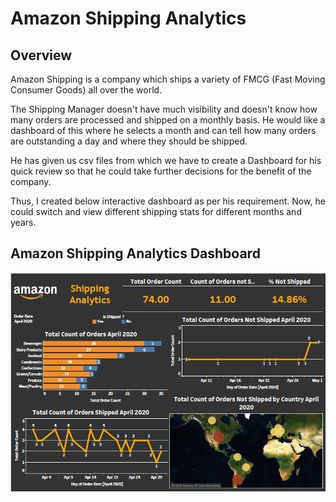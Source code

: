 # Amazon Shipping Analytics

##  Overview 

Amazon Shipping is a company which ships a variety of FMCG (Fast Moving Consumer Goods) all over the world.

The Shipping Manager doesn't have much visibility and doesn't know how many orders are processed and shipped on a monthly basis.
He would like a dashboard of this where he selects a month and can tell how many orders are outstanding a day and where they should be shipped.

He has given us csv files from which we have to create a Dashboard for his quick review so that he could take further decisions for the benefit of the company.

Thus, I created below interactive dashboard as per his requirement. Now, he could switch and view different shipping stats for different months and years.   

  
##  Amazon Shipping Analytics Dashboard

<img src="https://github.com/ShivrajRameshPatil/Tableau-Amazon-Shipping-Analytics/blob/main/Amazon%20Shipping%20Analytics.PNG" alt="SS 1"/>



